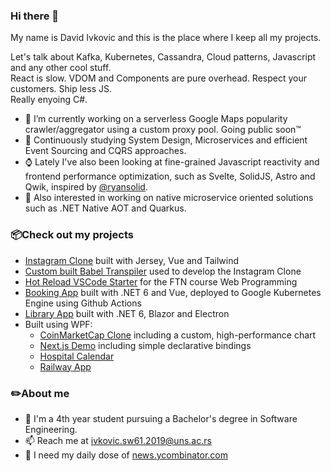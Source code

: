 ### Hi there 👋

My name is David Ivkovic and this is the place where I keep all my projects.

Let's talk about Kafka, Kubernetes, Cassandra, Cloud patterns, Javascript and any other cool stuff. </br>
React is slow. VDOM and Components are pure overhead. Respect your customers. Ship less JS. </br>
Really enyoing C#.


- 🌱 I’m currently working on a serverless Google Maps popularity crawler/aggregator using a custom proxy pool. Going public soon™️
- 🔭 Continuously studying System Design, Microservices and efficient Event Sourcing and CQRS approaches.
- ⌚ Lately I've also been looking at fine-grained Javascript reactivity and frontend performance optimization, such as Svelte, SolidJS, Astro and Qwik, inspired by [@ryansolid](https://github.com/ryansolid).
- 🤔 Also interested in working on native microservice oriented solutions such as .NET Native AOT and Quarkus.

### 📦Check out my projects
- [Instagram Clone](https://github.com/davidivkovic/web21) built with Jersey, Vue and Tailwind
- [Custom built Babel Transpiler](https://github.com/davidivkovic/babel-vue-ftn) used to develop the Instagram Clone
- [Hot Reload VSCode Starter](https://github.com/davidivkovic/ftn-web-vscode-starter) for the FTN course Web Programming
- [Booking App](https://github.com/davidivkovic/isa22) built with .NET 6 and Vue, deployed to Google Kubernetes Engine using Github Actions
- [Library App](https://github.com/davidivkovic/SIMS) built with .NET 6, Blazor and Electron
- Built using WPF: 
  - [CoinMarketCap Clone](https://github.com/davidivkovic/coinmarketcap) including a custom, high-performance chart
  - [Next.js Demo](https://github.com/davidivkovic/nextjs-wpf) including simple declarative bindings
  - [Hospital Calendar](https://github.com/davidivkovic/usi-2020)
  - [Railway App](https://github.com/davidivkovic/HCI_P2)
  
### ✏️About me 
- 📖 I'm a 4th year student pursuing a Bachelor's degree in Software Engineering.
- 📫 Reach me at ivkovic.sw61.2019@uns.ac.rs
- 📰 I need my daily dose of [news.ycombinator.com](news.ycombinator.com)
